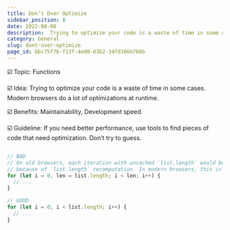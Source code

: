 ```yaml
---
title: Don’t Over Optimize
sidebar_position: 8
date: 2022-08-08
description:  Trying to optimize your code is a waste of time in some cases. Modern browsers do a lot of optimizations at runtime.
category: General
slug: dont-over-optimize
page_id: bbc75f7b-f13f-4ed0-83b2-34fd166b7b6b
---
```




☑️ Topic: Functions


☑️ Idea: Trying to optimize your code is a waste of time in some cases. Modern browsers do a lot of optimizations at runtime.


☑️ Benefits: Maintainability, Development speed.


☑️ Guideline: If you need better performance, use tools to find pieces of code that need optimization. Don’t try to guess.


```javascript

// BAD
// On old browsers, each iteration with uncached `list.length` would be costly
// because of `list.length` recomputation. In modern browsers, this is optimized.
for (let i = 0, len = list.length; i < len; i++) {
  // ...
}

// GOOD
for (let i = 0; i < list.length; i++) {
  // ...
}
```
```

